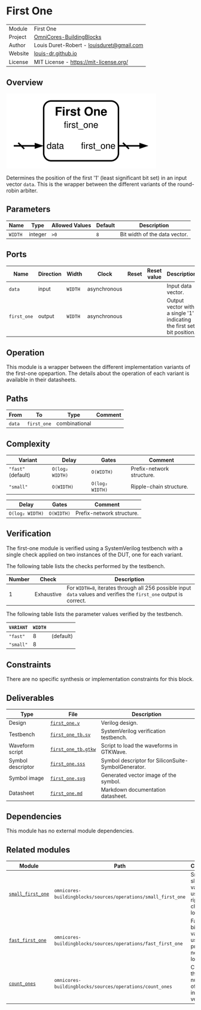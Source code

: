 # First One

|         |                                                                                  |
| ------- | -------------------------------------------------------------------------------- |
| Module  | First One                                                                        |
| Project | [OmniCores-BuildingBlocks](https://github.com/Louis-DR/OmniCores-BuildingBlocks) |
| Author  | Louis Duret-Robert - [louisduret@gmail.com](mailto:louisduret@gmail.com)         |
| Website | [louis-dr.github.io](https://louis-dr.github.io)                                 |
| License | MIT License - https://mit-license.org/                                           |

## Overview

![first_one](first_one.svg)

Determines the position of the first '1' (least significant bit set) in an input vector `data`. This is the wrapper between the different variants of the round-robin arbiter.

## Parameters

| Name    | Type    | Allowed Values | Default | Description                   |
| ------- | ------- | -------------- | ------- | ----------------------------- |
| `WIDTH` | integer | `>0`           | `8`     | Bit width of the data vector. |

## Ports

| Name        | Direction | Width   | Clock        | Reset | Reset value | Description                                                            |
| ----------- | --------- | ------- | ------------ | ----- | ----------- | ---------------------------------------------------------------------- |
| `data`      | input     | `WIDTH` | asynchronous |       |             | Input data vector.                                                     |
| `first_one` | output    | `WIDTH` | asynchronous |       |             | Output vector with a single '1' indicating the first set bit position. |

## Operation

This module is a wrapper between the different implementation variants of the first-one opepartion. The details about the operation of each variant is available in their datasheets.

## Paths

| From   | To          | Type          | Comment |
| ------ | ----------- | ------------- | ------- |
| `data` | `first_one` | combinational |         |

## Complexity

| Variant            | Delay           | Gates           | Comment                   |
| ------------------ | --------------- | --------------- | ------------------------- |
| `"fast"` (default) | `O(log₂ WIDTH)` | `O(WIDTH)`      | Prefix-network structure. |
| `"small"`          | `O(WIDTH)`      | `O(log₂ WIDTH)` | Ripple-chain structure.   |

| Delay           | Gates      | Comment                   |
| --------------- | ---------- | ------------------------- |
| `O(log₂ WIDTH)` | `O(WIDTH)` | Prefix-network structure. |

## Verification

The first-one module is verified using a SystemVerilog testbench with a single check applied on two instances of the DUT, one for each variant.

The following table lists the checks performed by the testbench.

| Number | Check      | Description                                                                                                          |
| ------ | ---------- | -------------------------------------------------------------------------------------------------------------------- |
| 1      | Exhaustive | For `WIDTH=8`, iterates through all 256 possible input `data` values and verifies the `first_one` output is correct. |

The following table lists the parameter values verified by the testbench.

| `VARIANT` | `WIDTH` |           |
| --------- | ------- | --------- |
| `"fast"`  | 8       | (default) |
| `"small"` | 8       |           |

## Constraints

There are no specific synthesis or implementation constraints for this block.

## Deliverables

| Type              | File                                     | Description                                         |
| ----------------- | ---------------------------------------- | --------------------------------------------------- |
| Design            | [`first_one.v`](first_one.v)             | Verilog design.                                     |
| Testbench         | [`first_one_tb.sv`](first_one_tb.sv)     | SystemVerilog verification testbench.               |
| Waveform script   | [`first_one_tb.gtkw`](first_one_tb.gtkw) | Script to load the waveforms in GTKWave.            |
| Symbol descriptor | [`first_one.sss`](first_one.sss)         | Symbol descriptor for SiliconSuite-SymbolGenerator. |
| Symbol image      | [`first_one.svg`](first_one.svg)         | Generated vector image of the symbol.               |
| Datasheet         | [`first_one.md`](first_one.md)           | Markdown documentation datasheet.                   |

## Dependencies

This module has no external module dependencies.

## Related modules

| Module                                                     | Path                                                          | Comment                                          |
| ---------------------------------------------------------- | ------------------------------------------------------------- | ------------------------------------------------ |
| [`small_first_one`](../small_first_one/small_first_one.md) | `omnicores-buildingblocks/sources/operations/small_first_one` | Small but slow variant using ripple-chain logic. |
| [`fast_first_one`](../fast_first_one/fast_first_one.md)    | `omnicores-buildingblocks/sources/operations/fast_first_one`  | Fast but big variant using prefix-network logic. |
| [`count_ones`](../count_ones/count_ones.md)                | `omnicores-buildingblocks/sources/operations/count_ones`      | Counts the total number of set bits in a vector. |
